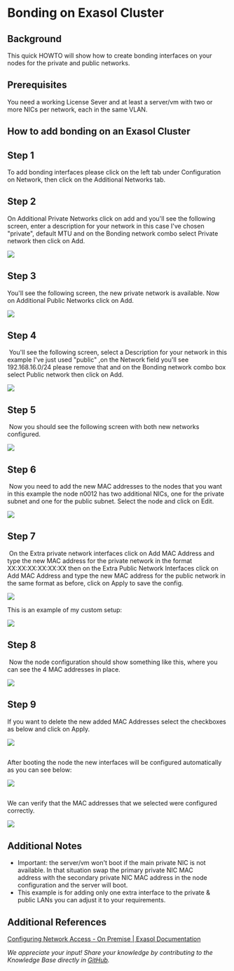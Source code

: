 # Bonding on Exasol Cluster 
## Background

This quick HOWTO will show how to create bonding interfaces on your nodes for the private and public networks. 

## Prerequisites

You need a working License Sever and at least a server/vm with two or more NICs per network, each in the same VLAN. 

## How to add bonding on an Exasol Cluster

## Step 1

To add bonding interfaces please click on the left tab under Configuration on Network, then click on the Additional Networks tab.

## Step 2

On Additional Private Networks click on add and you'll see the following screen, enter a description for your network in this case I've chosen "private", default MTU and on the Bonding network combo select Private network then click on Add.

![](images/image2021-3-2_18-10-20.png)

## Step 3

You'll see the following screen, the new private network is available. Now on Additional Public Networks click on Add.

![](images/image2021-3-2_18-10-49.png)

## Step 4

 You'll see the following screen, select a Description for your network in this example I've just used "public" ,on the Network field you'll see 192.168.16.0/24 please remove that and on the Bonding network combo box select Public network then click on Add.

![](images/image2021-3-2_18-11-11.png)

## Step 5

 Now you should see the following screen with both new networks configured.

![](images/image2021-3-2_18-11-34.png)

## Step 6

 Now you need to add the new MAC addresses to the nodes that you want in this example the node n0012 has two additional NICs, one for the private subnet and one for the public subnet. Select the node and click on Edit.

![](images/image2021-3-2_18-11-54.png)

## Step 7

 On the Extra private network interfaces click on Add MAC Address and type the new MAC address for the private network in the format XX:XX:XX:XX:XX:XX then on the Extra Public Network Interfaces click on Add MAC Address and type the new MAC address for the public network in the same format as before, click on Apply to save the config.

![](images/image2021-3-2_18-12-11.png)

This is an example of my custom setup:

![](images/image2021-3-2_18-12-29.png)

## 

## Step 8

 Now the node configuration should show something like this, where you can see the 4 MAC addresses in place.
 
 ![](images/image2021-3-2_18-12-46.png)

## 

## Step 9

If you want to delete the new added MAC Addresses select the checkboxes as below and click on Apply.

 ![](images/image2021-3-2_18-13-11.png)

## 

After booting the node the new interfaces will be configured automatically as you can see below:

 ![](images/image2021-3-2_18-13-36.png)

## 

We can verify that the MAC addresses that we selected were configured correctly.


 ![](images/image2021-3-2_18-13-48.png)

## 

## Additional Notes

* Important: the server/vm won't boot if the main private NIC is not available. In that situation swap the primary private NIC MAC address with the secondary private NIC MAC address in the node configuration and the server will boot.
* This example is for adding only one extra interface to the private & public LANs you can adjust it to your requirements.

## Additional References

[Configuring Network Access - On Premise | Exasol Documentation](https://docs.exasol.com/administration/on-premise/manage_network/configure_network_access.htm#Addition)

*We appreciate your input! Share your knowledge by contributing to the Knowledge Base directly in [GitHub](https://github.com/exasol/public-knowledgebase).* 